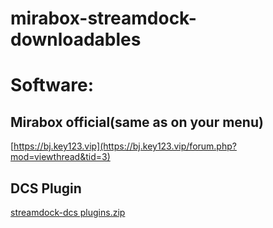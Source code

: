 # mirabox-streamdock-downloadables

# Software:

## Mirabox official(same as on your menu)

[https://bj.key123.vip](https://bj.key123.vip/forum.php?mod=viewthread&tid=3)

## DCS Plugin

[streamdock-dcs plugins.zip](https://github.com/flight-simulator-australia/mirabox-streamdock-downloadables/blob/main/plugins/streamdock-dcs%20plugins.zip)